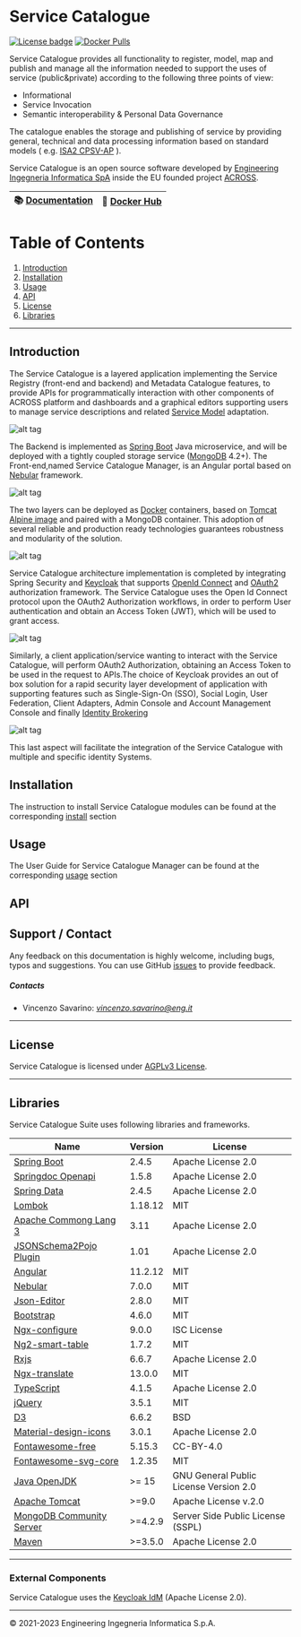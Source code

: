 # Service Catalogue

[![License badge](https://img.shields.io/github/license/OPSILab/Idra.svg)](https://opensource.org/licenses/AGPL-3.0)
[![Docker Pulls](https://img.shields.io/docker/pulls/capesuite/service-catalog)](https://hub.docker.com/r/capesuite/service-catalog)


Service Catalogue provides all functionality to register, model, map and publish and manage all the information needed to support the uses of service (public&private) according to the following three points of view:

- Informational
- Service Invocation
- Semantic interoperability & Personal Data Governance

The catalogue enables the storage and publishing of service by providing general, technical and data processing information based on standard models ( e.g. [ISA2 CPSV-AP](https://joinup.ec.europa.eu/collection/semantic-interoperability-community-semic/solution/core-public-service-vocabulary-application-profile/about) ).

Service Catalogue is an open source software developed by
[Engineering Ingegneria Informatica SpA](http://www.eng.it) inside the EU founded project [ACROSS](https://across-h2020.eu/).

| :books: [Documentation](https://) | :whale: [Docker Hub](https://hub.docker.com/u/capesuite)|
|---|---|

# Table of Contents
1. [Introduction](#introduction)
2. [Installation](#installation)
3. [Usage](#usage)
4. [API](#api)
5. [License](#license)
6. [Libraries](#libraries)


--------------------


## Introduction

The Service Catalogue is a layered application implementing the Service Registry (front-end and backend) and Metadata Catalogue features, to provide APIs for programmatically interaction with other components of ACROSS platform and dashboards and a graphical editors supporting users to manage service descriptions and related [Service Model](./docs/model/index.md) adaptation.

![alt tag](./docs/sc-architecture.png "Service Catalogue architecture")

The Backend is implemented as [Spring
Boot](https://spring.io/projects/spring-boot) Java microservice, and
will be deployed with a tightly coupled storage service
([MongoDB](https://www.mongodb.com/) 4.2+). The Front-end,named Service Catalogue Manager, is an Angular
portal based on [Nebular](https://akveo.github.io/nebular/) framework.

![alt tag](./docs/sc-tech-layers.png "Service Catalogue Layers")

The two layers can be deployed as [Docker](https://www.docker.com/)
containers, based on [Tomcat Alpine
image](https://hub.docker.com/_/tomcat) and paired with a MongoDB
container. This adoption of several reliable and production ready
technologies guarantees robustness and modularity of the solution.

![alt tag](./docs/sc-techs.png "Service Catalogue Technologies")

Service Catalogue architecture implementation is completed by
integrating Spring Security and [Keycloak](https://www.keycloak.org/)
that supports [OpenId Connect](https://openid.net/connect/) and
[OAuth2](https://oauth.net/2/) authorization framework. The Service
Catalogue uses the Open Id Connect protocol upon the OAuth2
Authorization workflows, in order to perform User authentication and
obtain an Access Token (JWT), which will be used to grant access.


![alt tag](./docs/sc-auth-layer.png "Service Catalogue Authentication layer")

Similarly, a client application/service wanting to interact with the
Service Catalogue, will perform OAuth2 Authorization, obtaining an
Access Token to be used in the request to APIs.The choice of Keycloak
provides an out of box solution for a rapid security layer development
of application with supporting features such as Single-Sign-On (SSO),
Social Login, User Federation, Client Adapters, Admin Console and
Account Management Console and finally [Identity
Brokering](https://www.keycloak.org/docs/latest/server_admin/#_identity_broker)


![alt tag](./docs/sc-keycloak-proxy.png "Keycloak identity brokering")

This last aspect will facilitate the integration of the Service Catalogue with multiple and specific identity Systems.

## Installation
The instruction to install Service Catalogue modules can be found at the corresponding [install](./docs/install/index.md) section



## Usage

The User Guide for Service Catalogue Manager can be found at the corresponding [usage](./docs/usage/index.md) section

## API




## Support / Contact

Any feedback on this documentation is highly welcome, including bugs, typos and suggestions. You can use GitHub [issues](https://github.com/OPSILab/Service-Catalogue/issues)
to provide feedback.

##### Contacts

-   Vincenzo Savarino: [_vincenzo.savarino@eng.it_](mailto:vincenzo.savarino@eng.it)

---

## License

Service Catalogue is licensed under [AGPLv3 License](./LICENSE).

---
## Libraries

Service Catalogue Suite uses following libraries and frameworks.

| Name                                                                                    | Version       | License                           |
|-----------------------------------------------------------------------------------------|---------------|-----------------------------------|
| [Spring Boot](https://spring.io/projects/spring-boot)                                   | 2.4.5         | Apache License 2.0                |
| [Springdoc Openapi](https://springdoc.org)                                              | 1.5.8         | Apache License 2.0                |
| [Spring Data](https://spring.io/projects/spring-data)                                   | 2.4.5         | Apache License 2.0                |
| [Lombok](https://projectlombok.org/)                                                    | 1.18.12       | MIT                               |
| [Apache Commong Lang 3](https://commons.apache.org)                                     | 3.11          | Apache License 2.0                |
| [JSONSchema2Pojo Plugin](http://jsonschema2pojo.org)                                    | 1.01          | Apache License 2.0                |
| [Angular](angular.io)                                                                   | 11.2.12       | MIT                               |
| [Nebular](https://akveo.github.io/nebular)                                              | 7.0.0         | MIT                               |
| [Json-Editor](https://github.com/json-editor/json-editor)                               | 2.8.0         | MIT                               |
| [Bootstrap](https://getbootstrap.com )                                                  | 4.6.0         | MIT                               |
| [Ngx-configure](https://github.com/catrielmuller/ngx-configure)                         | 9.0.0         | ISC License                       |
| [Ng2-smart-table](https://akveo.github.io/ng2-smart-table)                              | 1.7.2         | MIT                               |
| [Rxjs](https://rxjs.dev/guide/overview)                                                 | 6.6.7         | Apache License 2.0                |
| [Ngx-translate](http://www.ngx-translate.com/)                                          | 13.0.0        | MIT                               |
| [TypeScript](https://www.typescriptlang.org)                                            | 4.1.5         | Apache License 2.0                |
| [jQuery](jquery.com)                                                                    | 3.5.1         | MIT                               |
| [D3](https://d3js.org)                                                                  | 6.6.2         | BSD                               |
| [Material-design-icons](https://github.com/google/material-design-icons)                | 3.0.1         | Apache License 2.0                |
| [Fontawesome-free](https://fontawesome.com)                                             | 5.15.3        | CC-BY-4.0                         |
| [Fontawesome-svg-core](https://www.npmjs.com/package/@fortawesome/fontawesome-svg-core) | 1.2.35        | MIT                               |                                                                  |               |                                   |
| [Java OpenJDK](https://openjdk.java.net/)                                                                      | >= 15                 | GNU General Public License Version 2.0  |
| [Apache Tomcat](https://tomcat.apache.org)                                                                     | >=9.0                | Apache License v.2.0                    |
| [MongoDB Community Server](www.mongodb.com)                                                                    | >=4.2.9              | Server Side Public License (SSPL)       |
| [Maven](https://maven.apache.org)                                                                              | >=3.5.0              | Apache License 2.0                      |
---

### External Components

Service Catalogue uses the [Keycloak IdM](https://www.keycloak.org/) (Apache License 2.0).

---


© 2021-2023 Engineering Ingegneria Informatica S.p.A.
